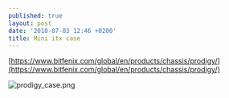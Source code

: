 ```yaml
---
published: true
layout: post
date: '2018-07-03 12:46 +0200'
title: Mini itx case
---
```

[https://www.bitfenix.com/global/en/products/chassis/prodigy/](https://www.bitfenix.com/global/en/products/chassis/prodigy/)

![prodigy_case.png]({{site.baseurl}}/media/prodigy_case.png)